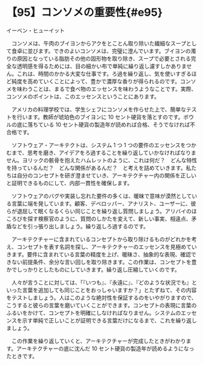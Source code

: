 # 【95】コンソメの重要性{#e95}

<div class="author">イーベン・ヒューイット</div>

　コンソメは、午肉のブイヨンからアクをとことん取り除いた繊細なスープとして食卓に並びます。できのよいコンソメは、完璧に澄んでいます。ブイヨンの濁りの原因となっている脂肪その他の固形物を取り除き、スープで必要とされる完全な透明感を得るためには、目の細かい布で単純に繰り返し濾すしかありません。これは、時間のかかる大変な仕事です。ろ過を繰り返し、気を使いすぎるほど純度を高めていくことによって、豊かで濃厚な香りが得られるのです。コンソメを味わうことは、まるで食べ物のエッセンスを味わうようなことです。実際、コンソメのポイントは、このエッセンスということにあります。

　アメリカの料理学校では、学生シェフにコンソメを作らせた上で、簡単なテストを行います。教師が琥珀色のブイヨンに 10 セント硬貨を落とすのです。ボウルの底に落ちている 10 セント硬貨の製造年が読めれば合格、そうでなければ不合格です。

　ソフトウェア・アーキテクトは、システム 1 つ 1 つの要件のエッセンスをつかむまで、思考を磨き、アイデアをろ過することを繰り返していかなければなりません。ヨリックの骸骨を抱えたハムレットのように、これは何だ？　どんな特性を持っているんだ？　どんな関係があるんだ？　と考えを詰めていきます。私たちは自分のコンセプトを研ぎ澄ませていき、アーキテクチャー内の関係を正しいと証明できるものにして、内部一貫性を確保します。

　ソフトウェアのバグや実装し忘れた要件の多くは、暖昧で意味が漠然としている言葉に端を発しています。顧客、デベロッパー、アナリスト、ユーザーに、彼らが退屈して眠くなるくらい同じことを繰り返し質問しましょう。アリバイのほころびを探す検察官のように、質問のしかたを変えて、新しい事実、相違点、矛盾などを引っ張り出しましょう。繰り返しろ過するのです。

　アーキテクチャーに含まれているコンセプトから取り除けるものがどれかを考え、コンセプトを表す名詞を探し、アーキテクチャーのエッセンスを見極めていきます。要件に含まれている言葉の精度を上げ、暖昧さ、抽象的な表現、確認できない前提条件、余分な言い回しを取り除きます。この作業は、コンセプトを豊かでしっかりとしたものにしていきます。繰り返し圧縮していくのです。

　人々が言うことに対しては、「『いつも』、『永遠に』、『どのような状況でも』といった言葉を追加しても同じことをおっしゃいますか？」とたずねて、その内容をテストしましょう。人はこのような絶対性を保証するのをいやがりますので、こうすると彼らの言葉を磨いていくことができます。コンセプトの表現に言葉のふるいをかけて、コンセプトを明確にしなければなりません。システムのエッセンスを示す単純で正しいことが証明できる言葉だけになるまで、これを繰り返しましょう。

　この作業を繰り返していくと、アーキテクチャーが完成したときがわかります。アーキテクチャーの底に沈んだ 10 セント硬貨の製造年が読めるようになったときです。
